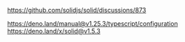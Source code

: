 https://github.com/solidjs/solid/discussions/873

https://deno.land/manual@v1.25.3/typescript/configuration
https://deno.land/x/solid@v1.5.3










